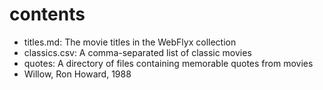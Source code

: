 # contents

* titles.md: The movie titles in the WebFlyx collection
* classics.csv: A comma-separated list of classic movies
* quotes: A directory of files containing memorable quotes from movies
* Willow, Ron Howard, 1988


